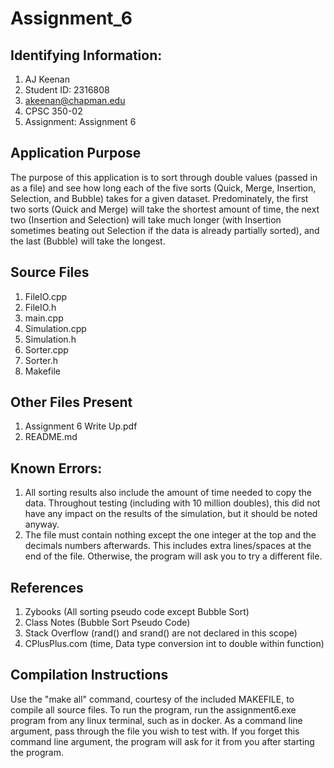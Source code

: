 # Assignment_6

## Identifying Information:
1. AJ Keenan
1. Student ID: 2316808
1. akeenan@chapman.edu
1. CPSC 350-02
1. Assignment: Assignment 6

## Application Purpose
The purpose of this application is to sort through double values (passed in as a file) and see how long each of the five sorts (Quick, Merge, Insertion, Selection, and Bubble) takes for a given dataset. Predominately, the first two sorts (Quick and Merge) will take the shortest amount of time, the next two (Insertion and Selection) will take much longer (with Insertion sometimes beating out Selection if the data is already partially sorted), and the last (Bubble) will take the longest.

## Source Files
1. FileIO.cpp
1. FileIO.h
1. main.cpp
1. Simulation.cpp
1. Simulation.h
1. Sorter.cpp
1. Sorter.h
1. Makefile

## Other Files Present
1. Assignment 6 Write Up.pdf
1. README.md

## Known Errors:
1. All sorting results also include the amount of time needed to copy the data. Throughout testing (including with 10 million doubles), this did not have any impact on the results of the simulation, but it should be noted anyway.
1. The file must contain nothing except the one integer at the top and the decimals numbers afterwards. This includes extra lines/spaces at the end of the file. Otherwise, the program will ask you to try a different file.

## References
1. Zybooks (All sorting pseudo code except Bubble Sort)
1. Class Notes (Bubble Sort Pseudo Code)
1. Stack Overflow (rand() and srand() are not declared in this scope)
1. CPlusPlus.com (time, Data type conversion int to double within function)

## Compilation Instructions
Use the "make all" command, courtesy of the included MAKEFILE, to compile all source files. To run the program, run the assignment6.exe program from any linux terminal, such as in docker. As a command line argument, pass through the file you wish to test with. If you forget this command line argument, the program will ask for it from you after starting the program.

